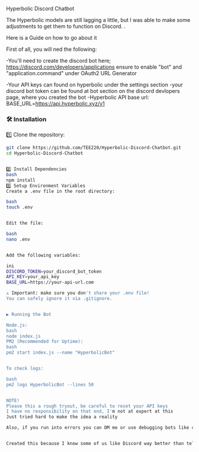 Hyperbolic Discord Chatbot 

The Hyperbolic models are still lagging a little, but I was able to make some adjustments to get them to function on Discord.
.

Here is a Guide on how to go about it 


First of all, you will ned the following:

-You'll need to create the discord bot here; https://discord.com/developers/applications
ensure to enable "bot" and "application.command" under OAuth2 URL Generator

-Your API keys can found on hyperbolic under the settings section
-your discord bot token can be found at bot section on the discord devlopers page, where you created the bot 
-Hyperbolic API base url: BASE_URL=https://api.hyperbolic.xyz/v1


### 🛠 Installation

1️⃣ Clone the repository:

```bash
git clone https://github.com/TEE220/Hyperbolic-Discord-Chatbot.git
cd Hyperbolic-Discord-Chatbot


2️⃣ Install Dependencies
bash
npm install
3️⃣ Setup Environment Variables
Create a .env file in the root directory:

bash
touch .env


Edit the file:

bash
nano .env


Add the following variables:

ini
DISCORD_TOKEN=your_discord_bot_token
API_KEY=your_api_key
BASE_URL=https://your-api-url.com

⚠️ Important: make sure you don't share your .env file!
You can safely ignore it via .gitignore.


▶️ Running the Bot

Node.js:
bash
node index.js
PM2 (Recommended for Uptime):
bash
pm2 start index.js --name "HyperbolicBot"


To check logs:

bash
pm2 logs HyperbolicBot --lines 50


NOTE!
Please this a rough tryout, be careful to reset your API keys 
I have no responsibility on that end, I'm not at expert at this
Just tried hard to make the idea a reality

Also, if you run into errors you can DM me or use debugging bots like copilot


Created this because I know some of us like Discord way better than telegram

